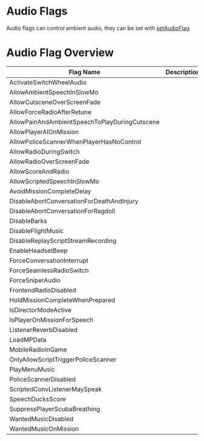 # Audio Flags

Audio flags can control ambient audio, they can be set with [setAudioFlag](https://natives.altv.mp/#/0xB9EFD5C25018725A).

# Audio Flag Overview
| Flag Name | Description |
| --------- | ----------- |
| ActivateSwitchWheelAudio |  |
| AllowAmbientSpeechInSlowMo |  |
| AllowCutsceneOverScreenFade |  |
| AllowForceRadioAfterRetune |  |
| AllowPainAndAmbientSpeechToPlayDuringCutscene |  |
| AllowPlayerAIOnMission |  |
| AllowPoliceScannerWhenPlayerHasNoControl |  |
| AllowRadioDuringSwitch |  |
| AllowRadioOverScreenFade |  |
| AllowScoreAndRadio |  |
| AllowScriptedSpeechInSlowMo |  |
| AvoidMissionCompleteDelay |  |
| DisableAbortConversationForDeathAndInjury |  |
| DisableAbortConversationForRagdoll |  |
| DisableBarks |  |
| DisableFlightMusic |  |
| DisableReplayScriptStreamRecording |  |
| EnableHeadsetBeep |  |
| ForceConversationInterrupt |  |
| ForceSeamlessRadioSwitch |  |
| ForceSniperAudio |  |
| FrontendRadioDisabled |  |
| HoldMissionCompleteWhenPrepared |  |
| IsDirectorModeActive |  |
| IsPlayerOnMissionForSpeech |  |
| ListenerReverbDisabled |  |
| LoadMPData |  |
| MobileRadioInGame |  |
| OnlyAllowScriptTriggerPoliceScanner |  |
| PlayMenuMusic |  |
| PoliceScannerDisabled |  |
| ScriptedConvListenerMaySpeak |  |
| SpeechDucksScore |  |
| SuppressPlayerScubaBreathing |  |
| WantedMusicDisabled |  |
| WantedMusicOnMission |  |